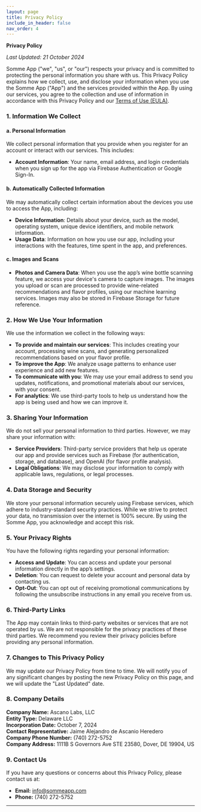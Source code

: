 ```yaml
---
layout: page
title: Privacy Policy
include_in_header: false
nav_order: 4
---
```


**Privacy Policy**

_Last Updated: 21 October 2024_

Somme App ("we", "us", or "our") respects your privacy and is committed to protecting the personal information you share with us. This Privacy Policy explains how we collect, use, and disclose your information when you use the Somme App ("App") and the services provided within the App. By using our services, you agree to the collection and use of information in accordance with this Privacy Policy and our [Terms of Use (EULA)](/termsofuse).

### 1. Information We Collect

#### a. **Personal Information**
We collect personal information that you provide when you register for an account or interact with our services. This includes:
- **Account Information**: Your name, email address, and login credentials when you sign up for the app via Firebase Authentication or Google Sign-In.
  
#### b. **Automatically Collected Information**
We may automatically collect certain information about the devices you use to access the App, including:
- **Device Information**: Details about your device, such as the model, operating system, unique device identifiers, and mobile network information.
- **Usage Data**: Information on how you use our app, including your interactions with the features, time spent in the app, and preferences.

#### c. **Images and Scans**
- **Photos and Camera Data**: When you use the app’s wine bottle scanning feature, we access your device's camera to capture images. The images you upload or scan are processed to provide wine-related recommendations and flavor profiles, using our machine learning services. Images may also be stored in Firebase Storage for future reference.
  
### 2. How We Use Your Information

We use the information we collect in the following ways:
- **To provide and maintain our services**: This includes creating your account, processing wine scans, and generating personalized recommendations based on your flavor profile.
- **To improve the App**: We analyze usage patterns to enhance user experience and add new features.
- **To communicate with you**: We may use your email address to send you updates, notifications, and promotional materials about our services, with your consent.
- **For analytics**: We use third-party tools to help us understand how the app is being used and how we can improve it.

### 3. Sharing Your Information

We do not sell your personal information to third parties. However, we may share your information with:
- **Service Providers**: Third-party service providers that help us operate our app and provide services such as Firebase (for authentication, storage, and database), and OpenAI (for flavor profile analysis).
- **Legal Obligations**: We may disclose your information to comply with applicable laws, regulations, or legal processes.

### 4. Data Storage and Security

We store your personal information securely using Firebase services, which adhere to industry-standard security practices. While we strive to protect your data, no transmission over the internet is 100% secure. By using the Somme App, you acknowledge and accept this risk.

### 5. Your Privacy Rights

You have the following rights regarding your personal information:
- **Access and Update**: You can access and update your personal information directly in the app’s settings.
- **Deletion**: You can request to delete your account and personal data by contacting us.
- **Opt-Out**: You can opt out of receiving promotional communications by following the unsubscribe instructions in any email you receive from us.

### 6. Third-Party Links

The App may contain links to third-party websites or services that are not operated by us. We are not responsible for the privacy practices of these third parties. We recommend you review their privacy policies before providing any personal information.

### 7. Changes to This Privacy Policy

We may update our Privacy Policy from time to time. We will notify you of any significant changes by posting the new Privacy Policy on this page, and we will update the "Last Updated" date.

### 8. Company Details

**Company Name:** Ascano Labs, LLC  
**Entity Type:** Delaware LLC   
**Incorporation Date:** October 7, 2024  
**Contact Representative:** Jaime Alejandro de Ascanio Heredero  
**Company Phone Number:** (740) 272-5752  
**Company Address:** 1111B S Governors Ave STE 23580, Dover, DE 19904, US  

### 9. Contact Us

If you have any questions or concerns about this Privacy Policy, please contact us at:
- **Email:** info@sommeapp.com  
- **Phone:** (740) 272-5752

---
